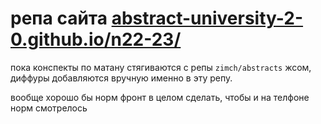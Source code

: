 # репа сайта [abstract-university-2-0.github.io/n22-23/](https://abstract-university-2-0.github.io/n22-23/)

пока конспекты по матану стягиваются с репы `zimch/abstracts` жсом, диффуры добавляются вручную именно в эту репу. 

вообще хорошо бы норм фронт в целом сделать, чтобы и на телфоне норм смотрелось
